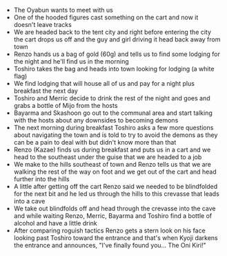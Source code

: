 - The Oyabun wants to meet with us
- One of the hooded figures cast something on the cart and now it doesn't leave tracks
- We are headed back to the tent city and right before entering the city the cart drops us off and the guy and girl driving it head back away from town
- Renzo hands us a bag of gold (60g) and tells us to find some lodging for the night and he'll find us in the morning
- Toshiro takes the bag and heads into town looking for lodging (a white flag)
- We find lodging that will house all of us and pay for a night plus breakfast the next day
- Toshiro and Merric decide to drink the rest of the night and goes and grabs a bottle of Mijo from the hosts
- Bayarma and Skashoon go out to the communal area and start talking with the hosts about any downsides to becoming demons
- The next morning during breakfast Toshiro asks a few more questions about navigating the town and is told to try to avoid the demons as they can be a pain to deal with but didn't know more than that
- Renzo (Kazae) finds us during breakfast and puts us in a cart and we head to the southeast under the guise that we are headed to a job
- We make to the hills southeast of town and Renzo tells us that we are walking the rest of the way on foot and we get out of the cart and head further into the hills
- A little after getting off the cart Renzo said we needed to be blindfolded for the next bit and he led us through the hills to this crevasse that leads into a cave
- We take out blindfolds off and head through the crevasse into the cave and while waiting Renzo, Merric, Bayarma and Toshiro find a bottle of alcohol and have a little drink
- After comparing roguish tactics Renzo gets a stern look on his face looking past Toshiro toward the entrance and that's when Kyoji darkens the entrance and announces, "I've finally found you... The Oni Kiri!"
